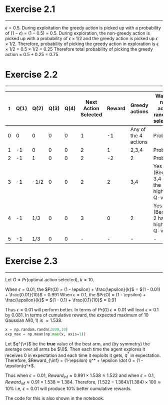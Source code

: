 # Exercise 2.1
---

$\epsilon=0.5$.
During exploitation the greedy action is picked up with a probability of $(1-\epsilon)$ = $(1-0.5)$ = $0.5$.
During exploration, the non-greedy action is picked up with a probability of $\epsilon \times 1/2$ and the greedy action is picked up $\epsilon \times 1/2$. Therefore, probability of picking the greedy action in exploration is $\epsilon \times 1/2$ = $0.5 \times 1/2$ = $0.25$
Therefore total probability of picking the greedy action = $0.5 + 0.25$ = $0.75$


# Exercise 2.2
---
| t | Q(1) | Q(2) | Q(3) | Q(4) | Next Action Selected | Reward | Greedy actions       | Was the next action randomly selected?    |
|---|------|------|------|------|----------------------|--------|----------------------|-------------------------------------------|
| 0 | 0    | 0    | 0    | 0    | 1                    | -1     | Any of the 4 actions | Probably                                  |
| 1 | -1   | 0    | 0    | 0    | 2                    | 1      | 2,3,4                | Probably                                  |
| 2 | -1   | 1    | 0    | 0    | 2                    | -2     | 2                    | Probably                                  |
| 3 | -1   | -1/2 | 0    | 0    | 2                    | 2      | 3,4                  | Yes (Because 3,4 had the highest Q-value) |
| 4 | -1   | 1/3  | 0    | 0    | 3                    | 0      | 2                    | Yes (Because 2 had the highest Q-value)   |
| 5 | -1   | 1/3  | 0    | 0    | -                    | -      | -                    | -                                         |


# Exercise 2.3
---
Let $O = Pr(\text{optimal action selected})$, $k=10$. 

When $\epsilon = 0.01$, the $Pr(O) = (1 - \epsilon) + \frac{\epsilon}{k}$ = $(1 - 0.01) + \frac{0.01}{10}$ = $0.991$
When $\epsilon = 0.1$, the $Pr(O) = (1 - \epsilon) + \frac{\epsilon}{k}$ = $(1 - 0.1) + \frac{0.1}{10}$ = $0.91$

Thus $\epsilon=0.01$ will perform better. 
In terms of $Pr(O)$ $\epsilon=0.01$ will lead $\epsilon=0.1$ by $0.081$. 
In terms of cumulative reward, 
the expected maximum of $10$ Gaussian $N(0,1)$ is $\approx 1.538$.
```python
x = np.random.randn(2000,10)
exp_max = np.mean(np.max(x, axis=1))
```
Let $q^{\*}$ be the **true** value of the best arm, and (by symmetry) the average over all arms be $\0$. Then each time the agent
explores it receives $0$ in expectation and each time it exploits it gets, $q^*$ in expectation. Therefore,
$Reward_{\inf} = (1-\epsilon) q^* + \epsilon \dot 0 = (1 - \epsilon)q^*$.

Thus when $\epsilon = 0.01$, $Reward_{\inf} \approx 0.991 \times 1.538 \approx 1.522$ and when $\epsilon=0.1$,  $Reward_{\inf} \approx 0.91 \times 1.538 \approx 1.384$. Therefore,
$(1.522 - 1.384) / (1.384) \times 100 \approx 10\%$ i.e, $\epsilon=0.01$ will produce $10\%$ better cumulative rewards.

The code for this is also shown in the notebook.